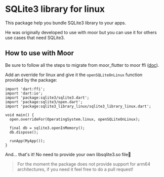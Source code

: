 # SQLite3 library for linux

This package help you bundle SQLite3 library to your apps.

He was originally developed to use with moor but you can use it for others use cases that 
need SQLite3.

## How to use with Moor

Be sure to follow all the steps to migrate from moor_flutter to moor ffi 
([doc](https://moor.simonbinder.eu/docs/other-engines/vm/)).

Add an override for linux and give it the `openSQLiteOnLinux` function provided by the package:

    import 'dart:ffi';
    import 'dart:io';
    import 'package:sqlite3/sqlite3.dart';
    import 'package:sqlite3/open.dart';
	import 'package:sqlite3_library_linux/sqlite3_library_linux.dart';
    
    void main() {
      open.overrideFor(OperatingSystem.linux, openSQLiteOnLinux);
    
      final db = sqlite3.openInMemory();
      db.dispose();
	  
	  runApp(MyApp());
    }

And... that's it! No need to provide your own libsqlite3.so file🙂

>For the moment the package does not provide support for arm64 architectures, if you need it feel
> free to do a pull request!